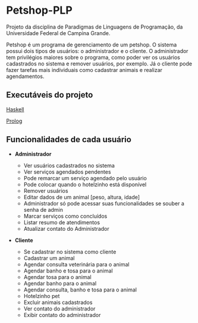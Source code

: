 # Petshop-PLP
Projeto da disciplina de Paradigmas de Linguagens de Programação, da Universidade Federal de Campina Grande.
</p>
Petshop é um programa de gerenciamento de um petshop. O sistema possui dois tipos de usuários: o administrador e o cliente. O administrador tem privilégios maiores sobre o programa, como poder ver os usuários cadastrados no sistema e remover usuários, por exemplo. Já o cliente pode fazer tarefas mais individuais como cadastrar animais e realizar agendamentos.

## Executáveis do projeto
[Haskell](https://github.com/McBalbino/Petshop-PLP/tree/main/Haskell)

[Prolog](https://github.com/McBalbino/Petshop-PLP/tree/main/Prolog)

## Funcionalidades de cada usuário
* **Administrador**
  * Ver usuários cadastrados no sistema
  * Ver serviços agendados pendentes
  * Pode remarcar um serviço agendado pelo usuário
  * Pode colocar quando o hotelzinho está disponível 
  * Remover usuários
  * Editar dados de um animal [peso, altura, idade] 
  * Administrador só pode acessar suas funcionalidades se souber a senha de admin
  * Marcar serviços como concluídos
  * Listar resumo de atendimentos
  * Atualizar contato do Administrador

* **Cliente**
  * Se cadastrar no sistema como cliente
  * Cadastrar um animal
  * Agendar consulta veterinária para o animal
  * Agendar banho e tosa para o animal
  * Agendar tosa para o animal
  * Agendar banho para o animal
  * Agendar consulta, banho e tosa para o animal
  * Hotelzinho pet
  * Excluir animais cadastrados
  * Ver contato do administrador
  * Exibir contato do administrador
 
